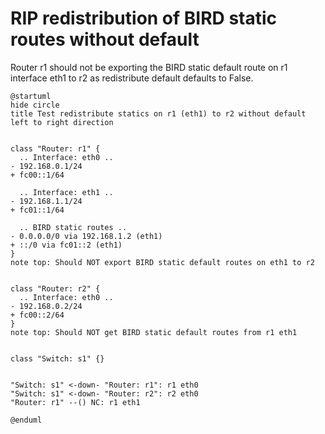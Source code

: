 # RIP redistribution of BIRD static routes without default

Router r1 should not be exporting the BIRD static default route on r1 interface eth1 to r2 as redistribute default defaults to False.


```plantuml
@startuml
hide circle
title Test redistribute statics on r1 (eth1) to r2 without default
left to right direction


class "Router: r1" {
  .. Interface: eth0 ..
- 192.168.0.1/24
+ fc00::1/64

  .. Interface: eth1 ..
- 192.168.1.1/24
+ fc01::1/64

  .. BIRD static routes ..
- 0.0.0.0/0 via 192.168.1.2 (eth1)
+ ::/0 via fc01::2 (eth1)
}
note top: Should NOT export BIRD static default routes on eth1 to r2


class "Router: r2" {
  .. Interface: eth0 ..
- 192.168.0.2/24
+ fc00::2/64
}
note top: Should NOT get BIRD static default routes from r1 eth1


class "Switch: s1" {}


"Switch: s1" <-down- "Router: r1": r1 eth0
"Switch: s1" <-down- "Router: r2": r2 eth0
"Router: r1" --() NC: r1 eth1

@enduml
```

